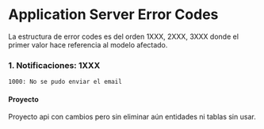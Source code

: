 # Application Server Error Codes
La estructura de error codes es del orden 1XXX, 2XXX, 3XXX donde el primer valor hace referencia al modelo afectado.

### 1. Notificaciones: 1XXX ###
    1000: No se pudo enviar el email

#### Proyecto

Proyecto api con cambios pero sin eliminar aún entidades ni tablas sin usar.